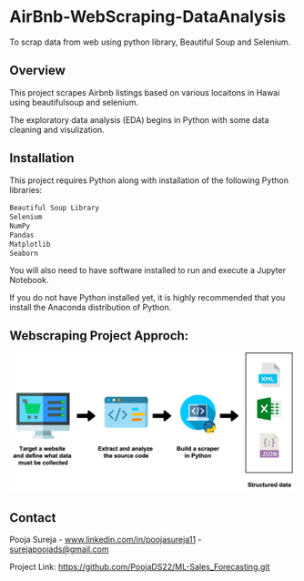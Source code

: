 # AirBnb-WebScraping-DataAnalysis
To scrap data from web using python library, Beautiful Soup and Selenium.

## Overview

This project scrapes Airbnb listings based on various locaitons in Hawai using beautifulsoup and selenium.

The exploratory data analysis (EDA) begins in Python with some data cleaning and visulization.

## Installation
This project requires Python along with installation of the following Python libraries:

    Beautiful Soup Library
    Selenium
    NumPy
    Pandas
    Matplotlib
    Seaborn

You will also need to have software installed to run and execute a Jupyter Notebook.

If you do not have Python installed yet, it is highly recommended that you install the Anaconda distribution of Python.


## Webscraping Project Approch:
<img src = "WebScrapping_Airbnb_2.png">

## Contact

Pooja Sureja - www.linkedin.com/in/poojasureja11 - surejapoojads@gmail.com

Project Link: https://github.com/PoojaDS22/ML-Sales_Forecasting.git
